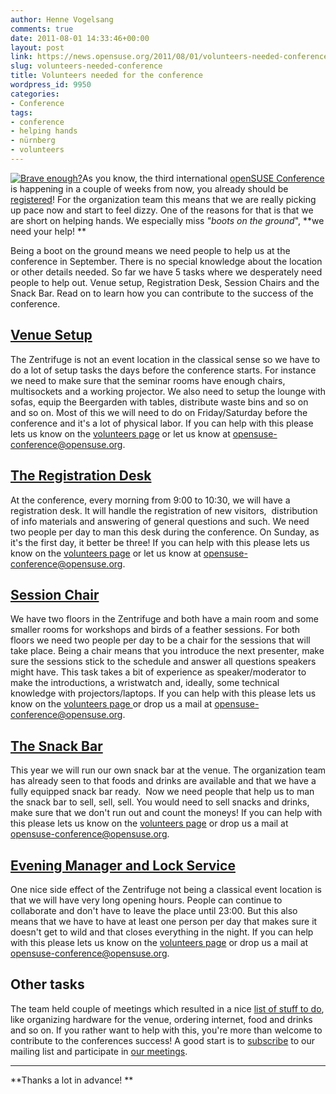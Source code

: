 ```yaml
---
author: Henne Vogelsang
comments: true
date: 2011-08-01 14:33:46+00:00
layout: post
link: https://news.opensuse.org/2011/08/01/volunteers-needed-conference/
slug: volunteers-needed-conference
title: Volunteers needed for the conference
wordpress_id: 9950
categories:
- Conference
tags:
- conference
- helping hands
- nürnberg
- volunteers
---
```


[![Brave enough?](//lizards.opensuse.org/wp-content/uploads/2011/07/brave_enough-149x300.png)](//lizards.opensuse.org/wp-content/uploads/2011/07/brave_enough.png)As you know, the third international [openSUSE Conference](//conference.opensuse.org/) is happening in a couple of weeks from now, you already should be [registered](//conference.opensuse.org/indico//confRegistrationFormDisplay.py/display?confId=2)! For the organization team this means that we are really picking up pace now and start to feel dizzy. One of the reasons for that is that we are short on helping hands. We especially miss _"boots on the ground_", **we need your help! **

Being a boot on the ground means we need people to help us at the conference in September. There is no special knowledge about the location or other details needed. So far we have 5 tasks where we desperately need people to help out. Venue setup, Registration Desk, Session Chairs and the Snack Bar. Read on to learn how you can contribute to the success of the conference.


## <!-- more -->[Venue Setup](//en.opensuse.org/openSUSE:Conference_volunteers#Venue_Setup)


The Zentrifuge is not an event location in the classical sense so we have to do a lot of setup tasks the days before the conference starts. For instance we need to make sure that the seminar rooms have enough chairs, multisockets and a working projector. We also need to setup the lounge with sofas, equip the Beergarden with tables, distribute waste bins and so on and so on. Most of this we will need to do on Friday/Saturday before the conference and it's a lot of physical labor. If you can help with this please lets us know on the [volunteers page](//en.opensuse.org/openSUSE:Conference_volunteers) or let us know at [opensuse-conference@opensuse.org](mailto:opensuse-conference@opensuse.org).


## [The Registration Desk](//en.opensuse.org/openSUSE:Conference_volunteers#The_Registration_Desk)


At the conference, every morning from 9:00 to 10:30, we will have a registration desk. It will handle the registration  of new visitors,  distribution of info materials and answering of general questions and such. We need two people per day to man this desk during the conference. On Sunday, as it's the first day, it better be three! If you can help with this please lets us know on the [volunteers page](//en.opensuse.org/openSUSE:Conference_volunteers) or let us know at [opensuse-conference@opensuse.org](mailto:opensuse-conference@opensuse.org).


## [Session Chair](//en.opensuse.org/openSUSE:Conference_volunteers#Session_Chair)


We have two floors in the Zentrifuge and both have a main room and some smaller rooms for workshops and birds of a feather sessions. For both floors we need two people per day to be a chair for the sessions that will take place. Being a chair means that you introduce the next presenter, make sure the sessions stick to the schedule and answer all questions speakers might have. This task takes a bit of experience as speaker/moderator to make the introductions, a wristwatch and, ideally, some technical knowledge with projectors/laptops. If you can help with this please lets us know on the [volunteers page ](//en.opensuse.org/openSUSE:Conference_volunteers)or drop us a mail at [opensuse-conference@opensuse.org](mailto:opensuse-conference@opensuse.org).


## [The Snack Bar](//en.opensuse.org/openSUSE:Conference_volunteers#The_Bar)


This year we will run our own snack bar at the venue. The organization team has already seen to that foods and drinks are available and that we have a fully equipped snack bar ready.  Now we need people that help us to man the snack bar to sell, sell, sell. You would need to sell snacks and drinks, make sure that we don't run out and count the moneys! If you can help with this please lets us know on the [volunteers page](//en.opensuse.org/openSUSE:Conference_volunteers) or drop us a mail at [opensuse-conference@opensuse.org](mailto:opensuse-conference@opensuse.org).


## [Evening Manager and Lock Service](//en.opensuse.org/openSUSE:Conference_volunteers#Evening_Manager_and_Lock_Service)


One nice side effect of the Zentrifuge not being a classical event location is that we will have very long opening hours. People can continue to collaborate and don't have to leave the place until 23:00. But this also means that we have to have at least one person per day that makes sure it doesn't get to wild and that closes everything in the night. If you can help with this please lets us know on the [volunteers page](//en.opensuse.org/openSUSE:Conference_volunteers) or drop us a mail at [opensuse-conference@opensuse.org](mailto:opensuse-conference@opensuse.org).


## Other tasks


The team held couple of meetings which resulted in a nice [list of stuff to do](//en.opensuse.org/openSUSE:Conference_todo_list),  like organizing hardware for the venue, ordering internet, food and  drinks and so on. If you rather want to help with this, you're more than welcome to contribute  to the conferences success!  A good start is to [subscribe](mailto:opensuse-conference+subscribe@opensuse.org) to our  mailing list and participate in [our meetings](//en.opensuse.org/openSUSE:Conference_meeting).

****

**Thanks a lot in advance!
**
